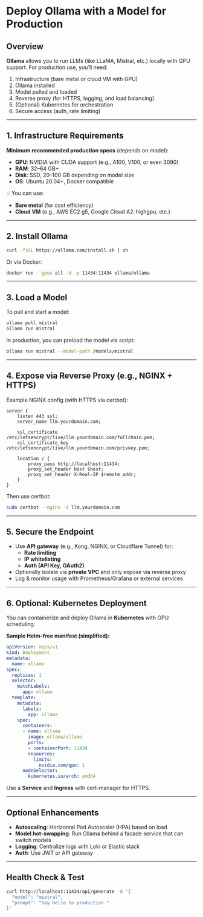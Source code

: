 # Deploy Ollama with a Model for Production

## Overview

**Ollama** allows you to run LLMs (like LLaMA, Mistral, etc.) locally with GPU support. For production use, you’ll need:

1. Infrastructure (bare metal or cloud VM with GPU)
2. Ollama installed
3. Model pulled and loaded
4. Reverse proxy (for HTTPS, logging, and load balancing)
5. (Optional) Kubernetes for orchestration
6. Secure access (auth, rate limiting)

---

## 1. Infrastructure Requirements

**Minimum recommended production specs** (depends on model):

- **GPU**: NVIDIA with CUDA support (e.g., A100, V100, or even 3090)
- **RAM**: 32–64 GB+
- **Disk**: SSD, 20–100 GB depending on model size
- **OS**: Ubuntu 20.04+, Docker compatible

💡 You can use:
- **Bare metal** (for cost efficiency)
- **Cloud VM** (e.g., AWS EC2 g5, Google Cloud A2-highgpu, etc.)

---

##  2. Install Ollama

```bash
curl -fsSL https://ollama.com/install.sh | sh
```

Or via Docker:

```bash
docker run --gpus all -d -p 11434:11434 ollama/ollama
```

---

## 3. Load a Model

To pull and start a model:

```bash
ollama pull mistral
ollama run mistral
```

In production, you can preload the model via script:

```bash
ollama run mistral --model-path /models/mistral
```

---

## 4. Expose via Reverse Proxy (e.g., NGINX + HTTPS)

Example NGINX config (with HTTPS via certbot):

```nginx
server {
    listen 443 ssl;
    server_name llm.yourdomain.com;

    ssl_certificate /etc/letsencrypt/live/llm.yourdomain.com/fullchain.pem;
    ssl_certificate_key /etc/letsencrypt/live/llm.yourdomain.com/privkey.pem;

    location / {
        proxy_pass http://localhost:11434;
        proxy_set_header Host $host;
        proxy_set_header X-Real-IP $remote_addr;
    }
}
```

Then use certbot:

```bash
sudo certbot --nginx -d llm.yourdomain.com
```

---

## 5. Secure the Endpoint

- Use **API gateway** (e.g., Kong, NGINX, or Cloudflare Tunnel) for:
  - **Rate limiting**
  - **IP whitelisting**
  - **Auth (API Key, OAuth2)**
- Optionally isolate via **private VPC** and only expose via reverse proxy
- Log & monitor usage with Prometheus/Grafana or external services

---

## 6. Optional: Kubernetes Deployment

You can containerize and deploy Ollama in **Kubernetes** with GPU scheduling:

**Sample Helm-free manifest (simplified):**

```yaml
apiVersion: apps/v1
kind: Deployment
metadata:
  name: ollama
spec:
  replicas: 1
  selector:
    matchLabels:
      app: ollama
  template:
    metadata:
      labels:
        app: ollama
    spec:
      containers:
      - name: ollama
        image: ollama/ollama
        ports:
        - containerPort: 11434
        resources:
          limits:
            nvidia.com/gpu: 1
      nodeSelector:
        kubernetes.io/arch: amd64
```

Use a **Service** and **Ingress** with cert-manager for HTTPS.

---

## Optional Enhancements

- **Autoscaling**: Horizontal Pod Autoscaler (HPA) based on load
- **Model hot-swapping**: Run Ollama behind a facade service that can switch models
- **Logging**: Centralize logs with Loki or Elastic stack
- **Auth**: Use JWT or API gateway

---

## Health Check & Test

```bash
curl http://localhost:11434/api/generate -d '{
  "model": "mistral",
  "prompt": "Say hello to production."
}'
```
